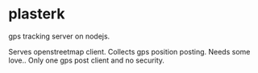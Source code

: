 # plasterk
gps tracking server on nodejs.

Serves openstreetmap client. Collects gps position posting.
Needs some love.. Only one gps post client and no security.
